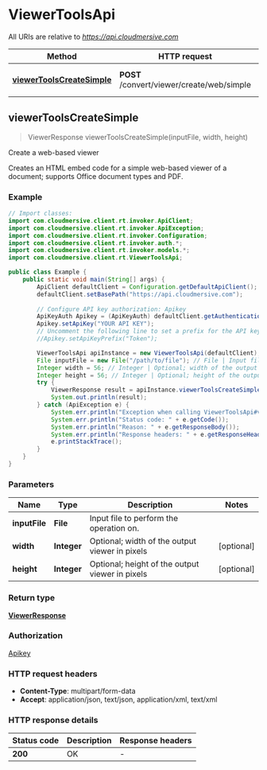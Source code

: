 # ViewerToolsApi

All URIs are relative to *https://api.cloudmersive.com*

| Method | HTTP request | Description |
|------------- | ------------- | -------------|
| [**viewerToolsCreateSimple**](ViewerToolsApi.md#viewerToolsCreateSimple) | **POST** /convert/viewer/create/web/simple | Create a web-based viewer |



## viewerToolsCreateSimple

> ViewerResponse viewerToolsCreateSimple(inputFile, width, height)

Create a web-based viewer

Creates an HTML embed code for a simple web-based viewer of a document; supports Office document types and PDF.

### Example

```java
// Import classes:
import com.cloudmersive.client.rt.invoker.ApiClient;
import com.cloudmersive.client.rt.invoker.ApiException;
import com.cloudmersive.client.rt.invoker.Configuration;
import com.cloudmersive.client.rt.invoker.auth.*;
import com.cloudmersive.client.rt.invoker.models.*;
import com.cloudmersive.client.rt.ViewerToolsApi;

public class Example {
    public static void main(String[] args) {
        ApiClient defaultClient = Configuration.getDefaultApiClient();
        defaultClient.setBasePath("https://api.cloudmersive.com");
        
        // Configure API key authorization: Apikey
        ApiKeyAuth Apikey = (ApiKeyAuth) defaultClient.getAuthentication("Apikey");
        Apikey.setApiKey("YOUR API KEY");
        // Uncomment the following line to set a prefix for the API key, e.g. "Token" (defaults to null)
        //Apikey.setApiKeyPrefix("Token");

        ViewerToolsApi apiInstance = new ViewerToolsApi(defaultClient);
        File inputFile = new File("/path/to/file"); // File | Input file to perform the operation on.
        Integer width = 56; // Integer | Optional; width of the output viewer in pixels
        Integer height = 56; // Integer | Optional; height of the output viewer in pixels
        try {
            ViewerResponse result = apiInstance.viewerToolsCreateSimple(inputFile, width, height);
            System.out.println(result);
        } catch (ApiException e) {
            System.err.println("Exception when calling ViewerToolsApi#viewerToolsCreateSimple");
            System.err.println("Status code: " + e.getCode());
            System.err.println("Reason: " + e.getResponseBody());
            System.err.println("Response headers: " + e.getResponseHeaders());
            e.printStackTrace();
        }
    }
}
```

### Parameters


| Name | Type | Description  | Notes |
|------------- | ------------- | ------------- | -------------|
| **inputFile** | **File**| Input file to perform the operation on. | |
| **width** | **Integer**| Optional; width of the output viewer in pixels | [optional] |
| **height** | **Integer**| Optional; height of the output viewer in pixels | [optional] |

### Return type

[**ViewerResponse**](ViewerResponse.md)

### Authorization

[Apikey](../README.md#Apikey)

### HTTP request headers

- **Content-Type**: multipart/form-data
- **Accept**: application/json, text/json, application/xml, text/xml


### HTTP response details
| Status code | Description | Response headers |
|-------------|-------------|------------------|
| **200** | OK |  -  |

